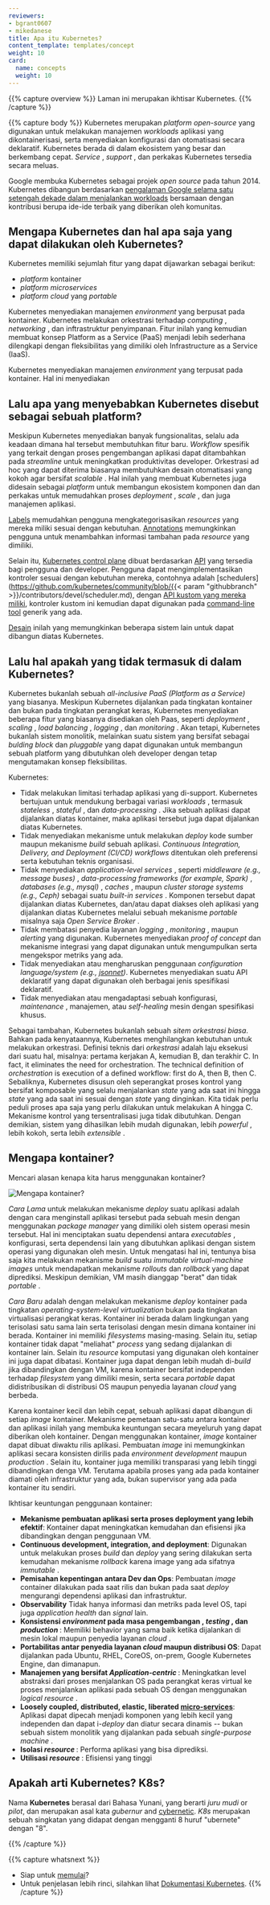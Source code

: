 ```yaml
---
reviewers:
- bgrant0607
- mikedanese
title: Apa itu Kubernetes?
content_template: templates/concept
weight: 10
card: 
  name: concepts
  weight: 10
---
```


{{% capture overview %}}
Laman ini merupakan ikhtisar Kubernetes.
{{% /capture %}}

{{% capture body %}}
Kubernetes merupakan <i> platform open-source </i> yang digunakan untuk melakukan
manajemen <i> workloads </i> aplikasi yang dikontainerisasi, serta menyediakan 
konfigurasi dan otomatisasi secara deklaratif. Kubernetes berada di dalam ekosistem 
yang besar dan berkembang cepat. <i> Service </i>, <i> support </i>, dan perkakas 
Kubernetes tersedia secara meluas.

Google membuka Kubernetes sebagai projek <i> open source </i> pada tahun 2014. 
Kubernetes dibangun berdasarkan [pengalaman Google selama satu setengah dekade dalam menjalankan workloads](https://research.google.com/pubs/pub43438.html) 
bersamaan dengan kontribusi berupa ide-ide terbaik yang diberikan oleh komunitas. 

## Mengapa Kubernetes dan hal apa saja yang dapat dilakukan oleh Kubernetes?

Kubernetes memiliki sejumlah fitur yang dapat dijawarkan sebagai berikut:

- <i> platform </i> kontainer
- <i> platform microservices </i>
- <i> platform cloud </i> yang <i> portable </i> 

Kubernetes menyediakan manajemen <i> environment </i> yang berpusat pada kontainer. 
Kubernetes melakukan orkestrasi terhadap <i> computing </i>, <i> networking </i>, 
dan inftrastruktur penyimpanan. Fitur inilah yang kemudian membuat konsep Platform as a Service (PaaS) 
menjadi lebih sederhana dilengkapi dengan fleksibilitas yang dimiliki oleh Infrastructure as a Service (IaaS).

Kubernetes menyediakan manajemen <i> environment </i> yang terpusat pada kontainer. 
Hal ini menyediakan 

## Lalu apa yang menyebabkan Kubernetes disebut sebagai sebuah platform? 

Meskipun Kubernetes menyediakan banyak fungsionalitas, selalu ada keadaan dimana 
hal tersebut membutuhkan fitur baru. <i> Workflow </i> spesifik yang terkait dengan 
proses pengembangan aplikasi dapat ditambahkan pada <i> streamline </i> untuk meningkatkan 
produktivitas developer. Orkestrasi ad hoc yang dapat diterima biasanya membutuhkan desain 
otomatisasi yang kokoh agar bersifat <i> scalable </i>. Hal inilah yang membuat 
Kubernetes juga didesain sebagai <i> platform </i> untuk membangun ekosistem komponen dan 
dan perkakas untuk memudahkan proses <i> deployment </i>, <i> scale </i>, dan juga manajemen 
aplikasi. 

[Labels]() memudahkan pengguna mengkategorisasikan <i> resources </i> yang mereka miliki 
sesuai dengan kebutuhan. [Annotations]() memungkinkan pengguna untuk menambahkan informasi 
tambahan pada <i> resource </i> yang dimiliki. 

Selain itu, [Kubernetes control plane]() dibuat berdasarkan 
[API](/docs/reference/using-api/api-overview/) yang tersedia bagi pengguna dan developer. Pengguna 
dapat mengimplementasikan kontroler sesuai dengan kebutuhan mereka, contohnya adalah
[schedulers](https://github.com/kubernetes/community/blob/{{< param "githubbranch" >}}/contributors/devel/scheduler.md),
dengan [API kustom yang mereka miliki](), kontroler kustom ini kemudian dapat digunakan 
pada [command-line
tool]() generik yang ada.

[Desain](https://git.k8s.io/community/contributors/design-proposals/architecture/architecture.md)
inilah yang memungkinkan beberapa sistem lain untuk dapat dibangun diatas Kubernetes. 

## Lalu hal apakah yang tidak termasuk di dalam Kubernetes?

Kubernetes bukanlah sebuah <i> all-inclusive PaaS (Platform as a
Service) </i> yang biasanya. Meskipun Kubernetes dijalankan pada tingkatan kontainer 
dan bukan pada tingkatan perangkat keras, Kubernetes menyediakan beberapa fitur 
yang biasanya disediakan oleh Paas, seperti <i> deployment </i>, <i> scaling </i>, 
<i> load balancing </i>, <i> logging </i>, dan <i> monitoring </i>. Akan tetapi, 
Kubernetes bukanlah sistem monolitik, melainkan suatu sistem yang bersifat sebagai 
<i> bulding block </i> dan <i> pluggable </i> yang dapat digunakan untuk membangun sebuah 
platform yang dibutuhkan oleh developer dengan tetap mengutamakan konsep fleksibilitas.

Kubernetes:

* Tidak melakukan limitasi terhadap aplikasi yang di-support. Kubernetes bertujuan 
  untuk mendukung berbagai variasi <i> workloads </i>, termasuk 
  <i> stateless </i>, <i> stateful </i>, dan <i> data-processing </i>. Jika sebuah 
  aplikasi dapat dijalankan diatas kontainer, maka aplikasi tersebut juga dapat 
  dijalankan diatas Kubernetes. 
* Tidak menyediakan mekanisme untuk melakukan <i> deploy </i> kode sumber 
  maupun mekanisme <i> build </i> sebuah aplikasi. <i> Continuous Integration, Delivery, and Deployment 
  (CI/CD) workflows </i> ditentukan oleh preferensi serta kebutuhan teknis organisasi.  
* Tidak menyediakan <i> application-level services </i>, seperti <i> middleware
  (e.g., message buses) </i>, <i> data-processing frameworks (for example,
  Spark) </i>, <i> databases (e.g., mysql) </i>, <i> caches </i>, maupun <i> cluster storage systems (e.g.,
  Ceph) </i> sebagai suatu <i> built-in services </i>. Komponen tersebut dapat dijalankan diatas Kubernetes, dan/atau
  dapat diakses oleh aplikasi yang dijalankan diatas Kubernetes melalui sebuah mekanisme <i> portable </i> 
  misalnya saja <i> Open Service Broker </i>.
* Tidak membatasi penyedia layanan <i> logging </i>, <i> monitoring </i>, maupun <i> alerting </i> yang digunakan. 
  Kubernetes menyediakan <i> proof of concept </i> dan mekanisme integrasi yang dapat digunakan 
  untuk mengumpulkan serta mengekspor metriks yang ada.
* Tidak menyediakan atau mengharuskan penggunaan <i> configuration language/system (e.g.,
  [jsonnet](https://github.com/google/jsonnet))</i>. Kubernetes menyediakan suatu API deklaratif 
  yang dapat digunakan oleh berbagai jenis spesifikasi deklaratif. 
* Tidak menyediakan atau mengadaptasi sebuah konfigurasi, <i> maintenance </i>, manajemen, atau 
  <i> self-healing </i> mesin dengan spesifikasi khusus. 

Sebagai tambahan, Kubernetes bukanlah sebuah *sitem orkestrasi biasa*. Bahkan pada kenyataannya,
Kubernetes menghilangkan kebutuhan untuk melakukan orkestrasi. Definisi teknis dari 
*orkestrasi* adalah laju eksekusi dari suatu hal, misalnya: pertama kerjakan A, kemudian B, 
dan terakhir C. In
fact, it eliminates the need for orchestration. The technical
definition of *orchestration* is execution of a defined workflow:
first do A, then B, then C. Sebaliknya, Kubernetes disusun oleh seperangkat 
proses kontrol yang bersifat komposable yang selalu menjalankan <i> state </i> yang ada 
saat ini hingga <i> state </i> yang ada saat ini sesuai dengan <i> state </i> yang dinginkan. 
Kita tidak perlu peduli proses apa saja yang perlu dilakukan untuk melakukan A hingga C. 
Mekanisme kontrol yang tersentralisasi juga tidak dibutuhkan. Dengan demikian, sistem yang 
dihasilkan lebih mudah digunakan, lebih <i> powerful </i>, lebih kokoh, serta lebih <i> extensible </i>. 

## Mengapa kontainer?

Mencari alasan kenapa kita harus menggunakan kontainer? 

![Mengapa kontainer?](/images/docs/why_containers.svg)

*Cara Lama* untuk melakukan mekanisme <i> deploy </i> suatu aplikasi 
adalah dengan cara menginstall aplikasi tersebut pada sebuah mesin 
dengan menggunakan <i> package manager </i> yang dimiliki oleh sistem operasi 
mesin tersebut. Hal ini menciptakan suatu dependensi antara <i> executables </i>, 
konfigurasi, serta dependensi lain yang dibutuhkan aplikasi dengan sistem operasi 
yang digunakan oleh mesin. Untuk mengatasi hal ini, tentunya bisa saja kita melakukan 
mekanisme <i> build </i> suatu <i> immutable virtual-machine images </i> untuk mendapatkan 
mekanisme <i> rollouts </i> dan <i> rollback </i> yang dapat diprediksi. 
Meskipun demikian, VM masih dianggap "berat" dan tidak <i> portable </i>. 

*Cara Baru* adalah dengan melakukan mekanisme <i> deploy </i> kontainer pada tingkatan 
<i> operating-system-level virtualization </i> bukan pada tingkatan virtualisasi perangkat keras. 
Kontainer ini berada dalam lingkungan yang terisolasi satu sama lain serta terisolasi dengan 
mesin dimana kontainer ini berada. Kontainer ini memiliki <i> filesystems </i> masing-masing.
Selain itu, setiap kontainer tidak dapat "meliahat" <i> process </i> yang sedang dijalankan di 
kontainer lain. Selain itu <i> resource </i> komputasi yang digunakan oleh kontainer 
ini juga dapat dibatasi. Kontainer juga dapat dengan lebih mudah di-<i>build</i> jika 
dibandingkan dengan VM, karena kontainer bersifat independen terhadap <i> filesystem </i>
yang dimiliki mesin, serta secara <i> portable </i> dapat didistribusikan di distribusi OS maupun 
penyedia layanan <i> cloud </i> yang berbeda. 

Karena kontainer kecil dan lebih cepat, sebuah aplikasi dapat dibangun di setiap 
<i> image </i> kontainer. Mekanisme pemetaan satu-satu antara kontainer dan aplikasi 
inilah yang membuka keuntungan secara meyeluruh yang dapat diberikan oleh kontainer. 
Dengan menggunakan kontainer, <i> image </i> kontainer dapat dibuat diwaktu rilis aplikasi. 
Pembuatan <i> image </i> ini memungkinkan aplikasi secara konsisten dirilis pada 
<i> environment </i> <i> development </i> maupun <i> production </i>. Selain itu, 
kontainer juga memiliki transparasi yang lebih tinggi dibandingkan denga VM. Terutama 
apabila proses yang ada pada kontainer diamati oleh infrastruktur yang ada, bukan supervisor 
yang ada pada kontainer itu sendiri.

Ikhtisar keuntungan penggunaan kontainer:

* **Mekanisme pembuatan aplikasi serta proses deployment yang lebih efektif**:
    Kontainer dapat meningkatkan kemudahan dan efisiensi jika dibandingkan dengan penggunaan VM.
* **Continuous development, integration, and deployment**:
    Digunakan untuk melakukan proses <i> build </i> dan <i> deploy </i> yang sering dilakukan 
    serta kemudahan mekanisme <i> rollback </i> karena image yang ada sifatnya <i> immutable </i>. 
* **Pemisahan kepentingan antara Dev dan Ops**:
    Pembuatan <i> image </i> container dilakukan pada saat rilis dan bukan pada saat <i> deploy </i> 
    mengurangi dependensi aplikasi dan infrastruktur.
* **Observability**
    Tidak hanya informasi dan metriks pada level OS, tapi juga <i> application health </i> dan <i> signal </i> lain.
* **Konsistensi <i> environment </i> pada masa pengembangan , <i> testing </i>, dan <i> production </i>**:
    Memiliki behavior yang sama baik ketika dijalankan di mesin lokal maupun penyedia layanan <i> cloud </i>.
* **Portabilitas antar penyedia layanan <i> cloud </i> maupun distribusi OS**:
    Dapat dijalankan pada Ubuntu, RHEL, CoreOS, on-prem, Google Kubernetes Engine, dan dimanapun.
* **Manajemen yang bersifat <i> Application-centric </i>**:
    Meningkatkan level abstraksi dari proses menjalankan OS pada perangkat keras virtual
    ke proses menjalankan aplikasi pada sebuah OS dengan menggunakan <i> logical resource </i>. 
* **Loosely coupled, distributed, elastic, liberated [micro-services](https://martinfowler.com/articles/microservices.html)**:
    Aplikasi dapat dipecah menjadi komponen yang lebih kecil yang independen dan dapat 
    i-<i>deploy</i> dan diatur secara dinamis -- bukan sebuah sistem monolitik yang dijalankan pada 
    sebuah <i> single-purpose machine </i>.
* **Isolasi <i> resource </i>**:
    Performa aplikasi yang bisa diprediksi.
* **Utilisasi <i> resource </i>**:
    Efisiensi yang tinggi

## Apakah arti Kubernetes? K8s?

Nama **Kubernetes** berasal dari Bahasa Yunani, yang berarti *juru mudi* or
*pilot*, dan merupakan asal kata *gubernur* and
[cybernetic](http://www.etymonline.com/index.php?term=cybernetics). *K8s*
merupakan sebuah singkatan yang didapat dengan mengganti 8 huruf "ubernete" dengan
"8".

{{% /capture %}}

{{% capture whatsnext %}}
*   Siap untuk [memulai](/docs/setup/)?
*   Untuk penjelasan lebih rinci, silahkan lihat [Dokumentasi Kubernetes](/docs/home/).
{{% /capture %}}


